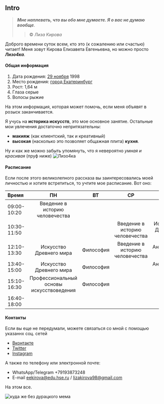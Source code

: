## Intro 

> ***Мне наплевать, что вы обо мне думаете. Я о вас не думаю вообще***. 
>> © *Лиза Кирова*

Доброго времени суток всем, кто это (к сожалению или счастью) читает! 
Меня зовут Кирова Елизавета Евгеньевна, но можно просто ***Лизо4ка***. 

#### Общая информация

1. Дата рождения: [29 ноября](https://ru.wikipedia.org/wiki/29_%D0%BD%D0%BE%D1%8F%D0%B1%D1%80%D1%8F "да-да, у меня др в день буквы Ё") 1998
2. Место рождения: [город Екатеринбург](https://ru.wikipedia.org/wiki/%D0%95%D0%BA%D0%B0%D1%82%D0%B5%D1%80%D0%B8%D0%BD%D0%B1%D1%83%D1%80%D0%B3) 
3. Рост: 1,64 м
4. Глаза серые 
5. Волосы рыжие 

На этом информация, которая может помочь, если меня объявят в розыск заканчивается.

Я учусь на __историка искусств__, это мое основное занятие. Остальные мои увлечения достаточно непритязательны:
* __макияж__ (как клиентский, так и креативный)
* __высокая__ (насколько это позволяет общажная плита) __кухня__. 

Ну и как же можно забыть упомянуть, что я невероятно *умная и красивая* (пруф ниже)
![](https://pp.userapi.com/c837329/v837329961/6ee47/K3swl6vj7dk.jpg "Лизо4ка")

#### Расписание

Если после этого великолепного рассказа вы заинтересовались моей личностью и хотите встретиться, то учтите мое расписание. Вот оно:

Время | ПН | ВТ | СР | ЧТ | ПТ
:-------- |:---:|:---:|:---:|:---:|---: 
09:00-10:20 | Введение в историю человечества ||||
10:30-11:50 ||| Введение в историю человечества| Искусство Древнего мира
12:10-13:30 | Искусство Древнего мира | Философия | Введение в историю человечества | Английский язык| Искусство Древнего мира 
13:40-15:00 | Искусство Древнего мира | Философия || Английский язык | Цифровая грамотность
15:10-16:30 | Профессиональный основы искусствоведения | Философия |||
16:40-18:00 ||||| Цифровая грамотность 

#### Контакты

Если вы еще не передумали, можете связаться со мной с помощью указаннх соц. сетей

+ [Вконтакте](https://vk.com/myloxylotooo)
+ [Twitter](https://twitter.com/lizakirovaaa)
+ [Instagram](https://www.instagram.com/lizakirovaaa/)

А также по телефону или электронной почте: 

+ WhatsApp/Telegram +79193873248
+ E-mail eekirova@edu.hse.ru / lizakirova98@gmail.com

На этом все.

![](http://memesmix.net/media/created/thhjeh.jpg "куда же без дурацкого мема")
